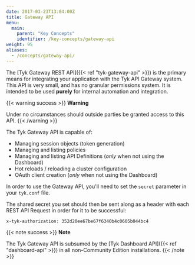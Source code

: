 ```yaml
---
date: 2017-03-23T13:04:00Z
title: Gateway API
menu:
  main:
    parent: "Key Concepts"
    identifier: /key-concepts/gateway-api
weight: 95
aliases:
  - /concepts/gateway-api/
---
```


The [Tyk Gateway REST API]({{< ref "tyk-gateway-api" >}}) is the primary means for integrating your application with the Tyk API Gateway system. This
API is very small, and has no granular permissions system. It is intended to be used **purely** for internal automation
and integration.

{{< warning success >}}
**Warning**  

Under no circumstances should outside parties be granted access to this API.
{{< /warning >}} 

The Tyk Gateway API is capable of:

* Managing session objects (token generation)
* Managing and listing policies
* Managing and listing API Definitions (*only* when not using the Dashboard)
* Hot reloads / reloading a cluster configuration
* OAuth client creation (*only* when not using the Dashboard)

In order to use the Gateway API, you'll need to set the `secret` parameter in your `tyk.conf` file.

The shared secret you set should then be sent along as a header with each REST API Request in order for it to be
successful:

```{.copyWrapper}
x-tyk-authorization: 352d20ee67be67f6340b4c0605b044bc4
```

{{< note success >}}
**Note**  

The Tyk Gateway API is subsumed by the [Tyk Dashboard API]({{< ref "dashboard-api" >}}) in all
non-Community Edition installations.
{{< /note >}}

